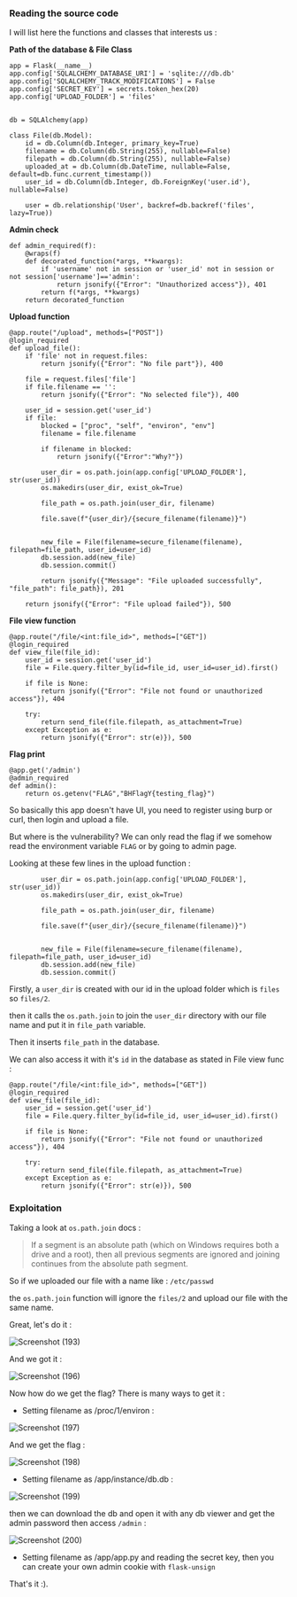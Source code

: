 ### Reading the source code

I will list here the functions and classes that interests us :

**Path of the database & File Class**
```PY
app = Flask(__name__)
app.config['SQLALCHEMY_DATABASE_URI'] = 'sqlite:///db.db' 
app.config['SQLALCHEMY_TRACK_MODIFICATIONS'] = False
app.config['SECRET_KEY'] = secrets.token_hex(20)
app.config['UPLOAD_FOLDER'] = 'files'


db = SQLAlchemy(app)

class File(db.Model):
    id = db.Column(db.Integer, primary_key=True)
    filename = db.Column(db.String(255), nullable=False)
    filepath = db.Column(db.String(255), nullable=False)
    uploaded_at = db.Column(db.DateTime, nullable=False, default=db.func.current_timestamp())
    user_id = db.Column(db.Integer, db.ForeignKey('user.id'), nullable=False)

    user = db.relationship('User', backref=db.backref('files', lazy=True))
```

**Admin check**
```PY
def admin_required(f):
    @wraps(f)
    def decorated_function(*args, **kwargs):
        if 'username' not in session or 'user_id' not in session or not session['username']=='admin':
            return jsonify({"Error": "Unauthorized access"}), 401
        return f(*args, **kwargs)
    return decorated_function
```

**Upload function**
```PY
@app.route("/upload", methods=["POST"])
@login_required
def upload_file():
    if 'file' not in request.files:
        return jsonify({"Error": "No file part"}), 400
    
    file = request.files['file']
    if file.filename == '':
        return jsonify({"Error": "No selected file"}), 400
    
    user_id = session.get('user_id')
    if file:
        blocked = ["proc", "self", "environ", "env"]
        filename = file.filename

        if filename in blocked:
            return jsonify({"Error":"Why?"})

        user_dir = os.path.join(app.config['UPLOAD_FOLDER'], str(user_id))
        os.makedirs(user_dir, exist_ok=True)
        
        file_path = os.path.join(user_dir, filename)

        file.save(f"{user_dir}/{secure_filename(filename)}")
        

        new_file = File(filename=secure_filename(filename), filepath=file_path, user_id=user_id)
        db.session.add(new_file)
        db.session.commit()
        
        return jsonify({"Message": "File uploaded successfully", "file_path": file_path}), 201

    return jsonify({"Error": "File upload failed"}), 500
```

**File view function**
```PY
@app.route("/file/<int:file_id>", methods=["GET"])
@login_required  
def view_file(file_id):
    user_id = session.get('user_id')
    file = File.query.filter_by(id=file_id, user_id=user_id).first()

    if file is None:
        return jsonify({"Error": "File not found or unauthorized access"}), 404
    
    try:
        return send_file(file.filepath, as_attachment=True)
    except Exception as e:
        return jsonify({"Error": str(e)}), 500
```

**Flag print**
```PY
@app.get('/admin')
@admin_required
def admin():
    return os.getenv("FLAG","BHFlagY{testing_flag}")
```

So basically this app doesn't have UI, you need to register using burp or curl, then login and upload a file.

But where is the vulnerability? We can only read the flag if we somehow read the environment variable `FLAG` or by going to admin page.

Looking at these few lines in the upload function :

```PY
        user_dir = os.path.join(app.config['UPLOAD_FOLDER'], str(user_id))
        os.makedirs(user_dir, exist_ok=True)
        
        file_path = os.path.join(user_dir, filename)

        file.save(f"{user_dir}/{secure_filename(filename)}")
        

        new_file = File(filename=secure_filename(filename), filepath=file_path, user_id=user_id)
        db.session.add(new_file)
        db.session.commit()
```

Firstly, a `user_dir` is created with our id in the upload folder which is `files` so `files/2`.

then it calls the `os.path.join` to join the `user_dir` directory with our file name and put it in `file_path` variable.

Then it inserts `file_path` in the database. 

We can also access it with it's `id` in the database as stated in File view func :

```PY
@app.route("/file/<int:file_id>", methods=["GET"])
@login_required  
def view_file(file_id):
    user_id = session.get('user_id')
    file = File.query.filter_by(id=file_id, user_id=user_id).first()

    if file is None:
        return jsonify({"Error": "File not found or unauthorized access"}), 404
    
    try:
        return send_file(file.filepath, as_attachment=True)
    except Exception as e:
        return jsonify({"Error": str(e)}), 500
```
### Exploitation

Taking a look at `os.path.join` docs :

> If a segment is an absolute path (which on Windows requires both a drive and a root), then all previous segments are ignored and joining continues from the absolute path segment.

So if we uploaded our file with a name like : `/etc/passwd`

the `os.path.join` function will ignore the `files/2` and upload our file with the same name.

Great, let's do it :

![Screenshot (193)](https://github.com/user-attachments/assets/7212c83c-830e-4e3c-a0f2-da31b6bf10b8)

And we got it :

![Screenshot (196)](https://github.com/user-attachments/assets/d7e5614f-6ac8-443a-b93b-eb467a267b79)

Now how do we get the flag? There is many ways to get it :

- Setting filename as /proc/1/environ :
  
![Screenshot (197)](https://github.com/user-attachments/assets/277b0df8-92f6-44c3-9a14-a77f8cab0698)

And we get the flag :

![Screenshot (198)](https://github.com/user-attachments/assets/fb8fc164-d328-4707-b502-2c3e3d00a87f)

- Setting filename as /app/instance/db.db :

![Screenshot (199)](https://github.com/user-attachments/assets/c653bb83-a06c-4f6e-a3b0-2bd837cf7e13)

then we can download the db and open it with any db viewer and get the admin password then access `/admin` :

![Screenshot (200)](https://github.com/user-attachments/assets/cbede92c-04ba-4c66-adb9-bd953b3139a2)

- Setting filename as /app/app.py and reading the secret key, then you can create your own admin cookie with `flask-unsign`


That's it :).
